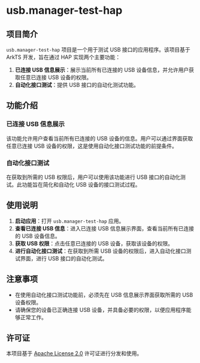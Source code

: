 # usb.manager-test-hap

## 项目简介

`usb.manager-test-hap` 项目是一个用于测试 USB 接口的应用程序。该项目基于 ArkTS 开发，旨在通过 HAP 实现两个主要功能：

1. **已连接 USB 信息展示**：展示当前所有已连接的 USB 设备信息，并允许用户获取任意已连接 USB 设备的权限。
2. **自动化接口测试**：提供 USB 接口的自动化测试功能。

## 功能介绍

### 已连接 USB 信息展示

该功能允许用户查看当前所有已连接的 USB 设备的信息。用户可以通过界面获取任意已连接 USB 设备的权限，这是使用自动化接口测试功能的前提条件。

### 自动化接口测试

在获取到所需的 USB 权限后，用户可以使用该功能进行 USB 接口的自动化测试。此功能旨在简化和自动化 USB 设备的接口测试过程。

## 使用说明

1. **启动应用**：打开 `usb.manager-test-hap` 应用。
2. **查看已连接 USB 信息**：进入已连接 USB 信息展示界面，查看当前所有已连接的 USB 设备信息。
3. **获取 USB 权限**：点击任意已连接的 USB 设备，获取该设备的权限。
4. **进行自动化接口测试**：在获取到所需 USB 设备的权限后，进入自动化接口测试界面，进行 USB 接口的自动化测试。

## 注意事项

- 在使用自动化接口测试功能前，必须先在 USB 信息展示界面获取所需的 USB 设备权限。
- 请确保您的设备已正确连接 USB 设备，并具备必要的权限，以便应用程序能够正常工作。

## 许可证

本项目基于 [Apache License 2.0](http://www.apache.org/licenses/LICENSE-2.0) 许可证进行分发和使用。